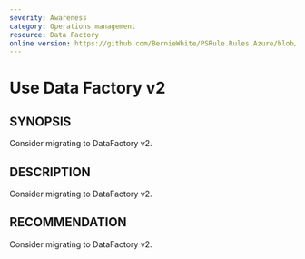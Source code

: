 ```yaml
---
severity: Awareness
category: Operations management
resource: Data Factory
online version: https://github.com/BernieWhite/PSRule.Rules.Azure/blob/master/docs/rules/en/Azure.DataFactory.Version.md
---
```


# Use Data Factory v2

## SYNOPSIS

Consider migrating to DataFactory v2.

## DESCRIPTION

Consider migrating to DataFactory v2.

## RECOMMENDATION

Consider migrating to DataFactory v2.
